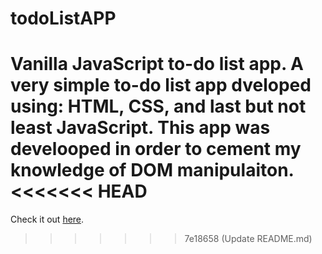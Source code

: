 # todoListAPP
Vanilla JavaScript to-do list app.
A very simple to-do list app dveloped using: HTML, CSS, and last but not least JavaScript.
This app was develooped in order to cement my knowledge of DOM manipulaiton.
<<<<<<< HEAD
=======

Check it out <a href="https://calolocosta.github.io/todoListAPP/">here</a>.
>>>>>>> 7e18658 (Update README.md)
